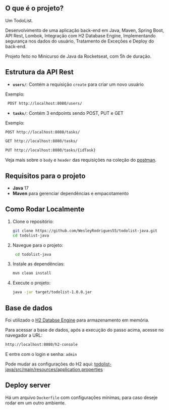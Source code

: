 ## O que é o projeto?

Um TodoList.

Desenvolvimento de uma aplicação back-end em Java, Maven, Spring Boot, API Rest, Lombok, Integração
com H2 Database Engine, Implementando segurança nos dados do usuário, Tratamento de Exceções e Deploy do
back-end.

Projeto feito no Minicurso de Java da Rocketseat, com 5h de duração.


## Estrutura da API Rest

- **`users/`**: Contém a requisição `create` para criar um novo usuário

Exemplo:
   ```bash
    POST http://localhost:8080/users/
   ```

- **`tasks/`**: Contém 3 endpoints sendo POST, PUT e GET

Exemplo:
   ```bash
   POST http://localhost:8080/tasks/

   GET http://localhost:8080/tasks/

   PUT http://localhost:8080/tasks/{idTask}
   ```

Veja mais sobre o `body` e `header` das requisições na coleção do [postman](https://github.com/WesleyRodrigues55/todolist-java/blob/main/todolist%20-%20minicurso%20java.postman_collection.json). 


## Requisitos para o projeto

- **Java** 17
- **Maven** para gerenciar dependências e empacotamento


## Como Rodar Localmente

1. Clone o repositório:
   ```bash
   git clone https://github.com/WesleyRodrigues55/todolist-java.git
   cd todolist-java
   ```

2. Navegue para o projeto:
   ```bash
    cd todolist-java
   ```

3. Instale as dependências:
    ```bash
    mvn clean install
    ```
   
4. Execute o projeto:
    ```bash
    java -jar target/todolist-1.0.0.jar
    ```

## Base de dados

Foi utilizado o [H2 Databse Engine](https://h2database.com/html/main.html) para armazenamento em memória.

Para acessar a base de dados, após a execução do passo acima, acesse no navegador a URL:
```bash
http://localhost:8080/h2-console
```

E entre com o login e senha: `admin`

Pode mudar as configurações do H2 aqui: [todolist-java/src/main/resources/application.properties](https://github.com/WesleyRodrigues55/todolist-java/blob/main/src/main/resources/application.properties)


## Deploy server

Há um arquivo `Dockerfile` com configurações mínimas, para caso deseje rodar em um outro ambiente.